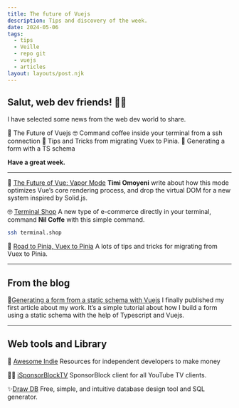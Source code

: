 ```yaml
---
title: The future of Vuejs
description: Tips and discovery of the week.
date: 2024-05-06
tags:
  - tips
  - Veille
  - repo git
  - vuejs
  - articles
layout: layouts/post.njk
---
```


## Salut, web dev friends! 🧑‍💻

I have selected some news  from the web dev world to share.

🤯 The Future of Vuejs
🤓 Command coffee inside your terminal from a ssh connection
🚀 Tips and Tricks from migrating Vuex to Pinia.
📗 Generating a form with a TS schema

**Have a great week.**

___

🤯 [The Future of Vue: Vapor Mode](https://www.vuemastery.com/blog/the-future-of-vue-vapor-mode)
**Timi Omoyeni** write about how this mode optimizes Vue’s core rendering process, and drop the virtual DOM for a new system inspired by Solid.js.

🤓 [Terminal Shop](https://www.terminal.shop/)
A new type of e-commerce directly in your terminal, command **Nil Coffe** with this simple command.

```bash
ssh terminal.shop
```

🚀 [Road to Pinia, Vuex to Pinia](https://blog.theletstream.com/better-stores-in-pinia-with-vue3-global-stores-nesting-and-accessing-vue-router-in-pinia-0064a6f22ed6)
A lots of tips and tricks for migrating from Vuex to Pinia.

___
## From the blog

📗[Generating a form from a static schema with Vuejs](https://cocoweb.fr/articles/2024-04-29_article-generating-a-form-from-a-static-schema-with-vuejs/)
I finally published my first article about my work. It’s a simple tutorial about how I build a form using a static schema with the help of Typescript and Vuejs.

___

## Web tools and Library

🐙 [Awesome Indie](https://github.com/mezod/awesome-indie)
Resources for independent developers to make money

🏴‍☠️ [iSponsorBlockTV](https://github.com/dmunozv04/iSponsorBlockTV)
SponsorBlock client for all YouTube TV clients.

✨[Draw DB](https://github.com/drawdb-io/drawdb)
Free, simple, and intuitive database design tool and SQL generator.

